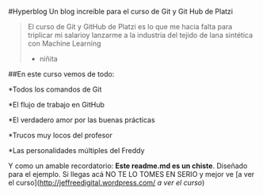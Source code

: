 #Hyperblog
Un blog increíble para el curso de Git y Git Hub de Platzi
>El curso de Git y GitHub de Platzi es lo que me hacia falta para triplicar mi salarioy lanzarme a la industria del tejido de lana sintética con Machine Learning
> - niñita

##En este curso vemos de todo:

*Todos los comandos de Git

*El flujo de trabajo en GitHub

*El verdadero amor por las buenas prácticas

*Trucos muy locos del profesor

*Las personalidades múltiples del Freddy

Y como un amable recordatorio: **Este readme.md es un chiste**. Diseñado para el ejemplo. Si llegas acá NO TE LO TOMES EN SERIO y mejor ve [a ver el curso](http://jeffreedigital.wordpress.com/ *a ver el curso*)
